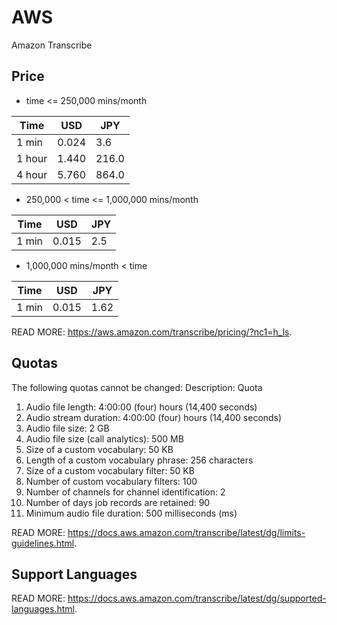 # AWS

Amazon Transcribe

## Price

- time <= 250,000 mins/month

|  Time  |  USD  |  JPY  |
| ---- | ---- | ---- |
|  1 min  |  0.024  |    3.6  |
|  1 hour |  1.440  |  216.0  |
|  4 hour |  5.760  |  864.0  |

- 250,000 < time <= 1,000,000 mins/month

|  Time  |  USD  |  JPY  |
| ---- | ---- | ---- |
|  1 min  |  0.015  |    2.5  |

- 1,000,000 mins/month < time

|  Time  |  USD  |  JPY  |
| ---- | ---- | ---- |
|  1 min  |  0.015  |    1.62  |

READ MORE: <https://aws.amazon.com/transcribe/pricing/?nc1=h_ls>.

## Quotas

The following quotas cannot be changed:
Description: Quota

01. Audio file length: 4:00:00 (four) hours (14,400 seconds)
02. Audio stream duration: 4:00:00 (four) hours (14,400 seconds)
03. Audio file size: 2 GB
04. Audio file size (call analytics): 500 MB
05. Size of a custom vocabulary: 50 KB
06. Length of a custom vocabulary phrase: 256 characters
07. Size of a custom vocabulary filter: 50 KB
08. Number of custom vocabulary filters: 100
09. Number of channels for channel identification: 2
10. Number of days job records are retained: 90
11. Minimum audio file duration: 500 milliseconds (ms)

READ MORE: <https://docs.aws.amazon.com/transcribe/latest/dg/limits-guidelines.html>.

## Support Languages

READ MORE: <https://docs.aws.amazon.com/transcribe/latest/dg/supported-languages.html>.
